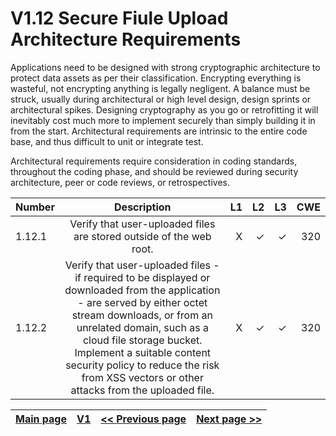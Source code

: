 # V1.12 Secure Fiule Upload Architecture Requirements

Applications need to be designed with strong cryptographic architecture to protect data assets as per their classification. Encrypting everything is wasteful, not encrypting anything is legally negligent. A balance must be struck, usually during architectural or high level design, design sprints or architectural spikes. Designing cryptography as you go or retrofitting it will inevitably cost much more to implement securely than simply building it in from the start.
Architectural requirements are intrinsic to the entire code base, and thus difficult to unit or integrate test.

Architectural requirements require consideration in coding standards, throughout the coding phase, and should be reviewed during security architecture, peer or code reviews, or retrospectives.


| Number       | Description     | L1    		| L2         | L3 		   | CWE		|
| :------------- | :----------: | -----------: | -----------:|-----------:| -----------:|
|  1.12.1 | Verify that user-uploaded files are stored outside of the web root.| X	 | ✓   | ✓   | 320 |
|  1.12.2 | Verify that user-uploaded files - if required to be displayed or downloaded from the application - are served by either octet stream downloads, or from an unrelated domain, such as a cloud file storage bucket. Implement a suitable content security policy to reduce the risk from XSS vectors or other attacks from the uploaded file.| X	 | ✓   | ✓   | 320 |


[Main page](../README.md) | [V1](README.md) | [<< Previous page](v1.11%20Business_Logic.md) |  [Next page >>](v1.13%20APIs.md)
| --- | --- | --- | --- |
